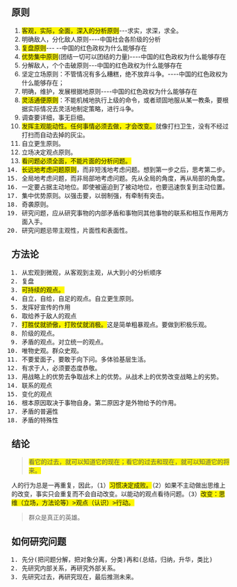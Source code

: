 ## 原则
1. <tt style="background-color:#fdf700">客观，实际，全面，深入的分析原则</tt>---求实，求深，求全。
2. 明确敌人，分化敌人原则----中国社会各阶级的分析
3. <tt style="background-color:#fdf700">复盘原则</tt>--- --中国的红色政权为什么能够存在
5. <tt style="background-color:#fdf700">优势集中原则</tt>(团结一切可以团结的力量)----中国的红色政权为什么能够存在
6. 分解敌人，个个击破原则---中国的红色政权为什么能够存在
7. 坚定立场原则：不管情况有多么糟糕，绝不放弃斗争。----中国的红色政权为什么能够存在；
8. 明确，维护，发展根据地原则----中国的红色政权为什么能够存在
9. <tt style="background-color:#fdf700">灵活通便原则</tt>：不能机械地执行上级的命令，或者顽固地服从某一教条，要根据实际情况去灵活地制定策略，进行斗争。
10. 调查要详细，事无巨细。
11. <tt style="background-color:#fdf700">发挥主观能动性。任何事情必须去做，才会改变。</tt>就像打扫卫生，没有不经过打扫而自动去掉的灰尘。
12. 自立更生原则。
13. 立场决定观点原则。
14. <tt style="background-color:#fdf700">看问题必须全面，不能片面的分析问题。
15. <tt style="background-color:#fdf700">长远地考虑问题原则</tt>，而非短浅地考虑问题。想到第一步之后，思考第二步。
16. 全局地考虑问题，而非局部地考虑问题。先从全局的角度，再从局部的角度。
17. 一定要占据主动地位。即使被逼迫到了被动地位，也要迅速恢复到主动位置。
18. 集中优势原则。以强击要，以弱制强，有牵制有突击。
19. 奇袭原则。
20. 研究问题，应从研究事物的内部矛盾和事物同其他事物的联系和相互作用两方面入手。
21. 研究问题忌带主观性，片面性和表面性。

## 方法论
1. 从宏观到微观，从客观到主观，从大到小的分析顺序
2. 复盘
3. <tt style="background-color:#fdf700">可持续的观点。
4. 自立，自给，自足的观点。自立更生原则。
5. 发挥好宣传的作用
6. 取给养于敌人的观点
7. <tt style="background-color:#fdf700">打胜仗就骄傲，打败仗就消极。</tt>这是简单粗暴观点。要做到积极乐观。
8. 阶级的观点。
9. 矛盾的观点。对立统一的观点。
10. 唯物史观。群众史观。
11. 不要爱面子，要敢于向下问。多体验基层生活。
12. 有求于人，必须要态度恭敬。
13. 用战略上的优势去争取战术上的优势。从战术上的优势改变战略上的劣势。
14. 联系的观点
15. 变化的观点
16. 根本原因取决于事物自身。第二原因才是外物给予的作用。
17. 矛盾的普遍性
18. 矛盾的特殊性

## 结论
><tt style="background-color:#fdf700">看它的过去，就可以知道它的现在；看它的过去和现在，就可以知道它的将来。

人的行为总是一再重复，因此，（1）<tt style="background-color:#fdf700">习惯决定成败。</tt>（2）如果不主动做出思维上的改变，事实只会重复而不会自动改变。以能动的观点看待问题。（3）<tt style="background-color:#fdf700">改变：思维（立场，方法论等）>观点（认识）>行动。
>群众是真正的英雄。

## 如何研究问题
1. 先分(把问题分解，把对象分离，分类)再和(总结，归纳，升华，类比) 
2. 先研究内部关系，再研究外部关系。 
3. 先研究过去，再研究现在，最后推测未来。